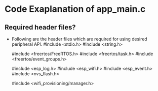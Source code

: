 # Code Exaplanation of app_main.c

## Required header files?
- Following are the header files which are required for using desired peripheral API.
    #include <stdio.h>
    #include <string.h>

    #include <freertos/FreeRTOS.h>
    #include <freertos/task.h>
    #include <freertos/event_groups.h>

    #include <esp_log.h>
    #include <esp_wifi.h>
    #include <esp_event.h>
    #include <nvs_flash.h>

    #include <wifi_provisioning/manager.h>


